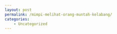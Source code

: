 ```yaml
---
layout: post
permalink: /mimpi-melihat-orang-muntah-kelabang/
categories:
    - Uncategorized
---
```


